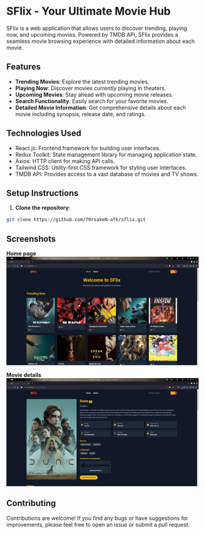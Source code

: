 # SFlix - Your Ultimate Movie Hub

SFlix is a web application that allows users to discover trending, playing now, and upcoming movies. Powered by TMDB API, SFlix provides a seamless movie browsing experience with detailed information about each movie.

## Features

- **Trending Movies**: Explore the latest trending movies.
- **Playing Now**: Discover movies currently playing in theaters.
- **Upcoming Movies**: Stay ahead with upcoming movie releases.
- **Search Functionality**: Easily search for your favorite movies.
- **Detailed Movie Information**: Get comprehensive details about each movie including synopsis, release date, and ratings.

## Technologies Used

- React.js: Frontend framework for building user interfaces.
- Redux Toolkit: State management library for managing application state.
- Axios: HTTP client for making API calls.
- Tailwind CSS: Utility-first CSS framework for styling user interfaces.
- TMDB API: Provides access to a vast database of movies and TV shows.

## Setup Instructions

1. **Clone the repository**:

```bash
git clone https://github.com/f0rsakeN-afk/sflix.git
```

## Screenshots

**Home page**
![Home image](./src/assets/s1.png)

**Movie details**
![search page](./src/assets/s2.png)

## Contributing

Contributions are welcome! If you find any bugs or have suggestions for improvements, please feel free to open an issue or submit a pull request.
